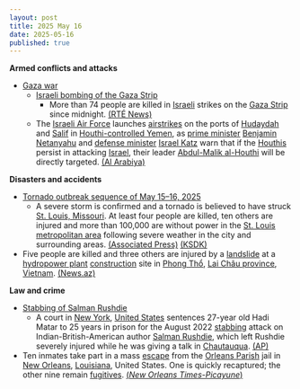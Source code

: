 ```yaml
---
layout: post
title: 2025 May 16
date: 2025-05-16
published: true
---
```



**Armed conflicts and attacks**

* [Gaza war](https://en.wikipedia.org/wiki/Gaza_war "Gaza war")
  + [Israeli bombing of the Gaza Strip](https://en.wikipedia.org/wiki/Israeli_bombing_of_the_Gaza_Strip "Israeli bombing of the Gaza Strip")
    - More than 74 people are killed in [Israeli](https://en.wikipedia.org/wiki/Israel_Defense_Forces "Israel Defense Forces") strikes on the [Gaza Strip](https://en.wikipedia.org/wiki/Gaza_Strip "Gaza Strip") since midnight. [(RTÉ News)](https://www.rte.ie/news/middle-east/2025/0516/1513210-israeli-strikes-gaza/)
  + The [Israeli Air Force](https://en.wikipedia.org/wiki/Israeli_Air_Force "Israeli Air Force") launches [airstrikes](https://en.wikipedia.org/wiki/Airstrike "Airstrike") on the ports of [Hudaydah](https://en.wikipedia.org/wiki/Hudaydah_Port "Hudaydah Port") and [Salif](https://en.wikipedia.org/wiki/Port_of_Salif "Port of Salif") in [Houthi-controlled Yemen](https://en.wikipedia.org/wiki/Houthi-controlled_territory_of_Yemen "Houthi-controlled territory of Yemen"), as [prime minister](https://en.wikipedia.org/wiki/Israeli_Prime_Minister "Israeli Prime Minister") [Benjamin Netanyahu](https://en.wikipedia.org/wiki/Benjamin_Netanyahu "Benjamin Netanyahu") and [defense minister](https://en.wikipedia.org/wiki/Israeli_Defense_Minister "Israeli Defense Minister") [Israel Katz](https://en.wikipedia.org/wiki/Israel_Katz "Israel Katz") warn that if the [Houthis](https://en.wikipedia.org/wiki/Houthis "Houthis") persist in attacking [Israel](https://en.wikipedia.org/wiki/Israel "Israel"), their leader [Abdul-Malik al-Houthi](https://en.wikipedia.org/wiki/Abdul-Malik_al-Houthi "Abdul-Malik al-Houthi") will be directly targeted. [(Al Arabiya)](https://english.alarabiya.net/News/middle-east/2025/05/16/israel-says-it-severely-damaged-yemeni-ports-vows-to-kill-houthi-leader-)

**Disasters and accidents**

* [Tornado outbreak sequence of May 15–16, 2025](https://en.wikipedia.org/wiki/Tornado_outbreak_sequence_of_May_15%E2%80%9316%2C_2025 "Tornado outbreak sequence of May 15–16, 2025")
  + A severe storm is confirmed and a tornado is believed to have struck [St. Louis, Missouri](https://en.wikipedia.org/wiki/St._Louis%2C_Missouri "St. Louis, Missouri"). At least four people are killed, ten others are injured and more than 100,000 are without power in the [St. Louis metropolitan area](https://en.wikipedia.org/wiki/St._Louis_metropolitan_area "St. Louis metropolitan area") following severe weather in the city and surrounding areas. [(Associated Press)](https://www.yahoo.com/news/st-louis-mayor-says-authorities-225503510.html) [(KSDK)](https://www.ksdk.com/article/weather/severe-weather/st-louis-tornadoes-do-damage-to-city-buildings-power-outages/63-38d2932d-a4d9-4445-ac98-bcd8e8b99008)
* Five people are killed and three others are injured by a [landslide](https://en.wikipedia.org/wiki/Landslide "Landslide") at a [hydropower plant](https://en.wikipedia.org/wiki/Hydropower_plant "Hydropower plant") [construction](https://en.wikipedia.org/wiki/Construction "Construction") site in [Phong Thổ](https://en.wikipedia.org/wiki/Phong_Th%E1%BB%95_district "Phong Thổ district"), [Lai Châu province](https://en.wikipedia.org/wiki/Lai_Ch%C3%A2u_province "Lai Châu province"), [Vietnam](https://en.wikipedia.org/wiki/Vietnam "Vietnam"). [(News.az)](https://news.az/news/landslide-at-hydropower-project-leaves-five-dead-in-n-vietnam)

**Law and crime**

* [Stabbing of Salman Rushdie](https://en.wikipedia.org/wiki/Stabbing_of_Salman_Rushdie "Stabbing of Salman Rushdie")
  + A court in [New York](https://en.wikipedia.org/wiki/New_York_%28state%29 "New York (state)"), [United States](https://en.wikipedia.org/wiki/United_States "United States") sentences 27-year old Hadi Matar to 25 years in prison for the August 2022 [stabbing](https://en.wikipedia.org/wiki/Stabbing "Stabbing") attack on Indian-British-American author [Salman Rushdie](https://en.wikipedia.org/wiki/Salman_Rushdie "Salman Rushdie"), which left Rushdie severely injured while he was giving a talk in [Chautauqua](https://en.wikipedia.org/wiki/Chautauqua%2C_New_York "Chautauqua, New York"). [(AP)](https://apnews.com/article/salman-rushdie-stabbing-terrorism-hadi-matar-fatwa-d9da211d681f5e110d22bac07f3c896b)
* Ten inmates take part in a mass [escape](https://en.wikipedia.org/wiki/Prison_escape "Prison escape") from the [Orleans Parish](https://en.wikipedia.org/wiki/Orleans_Parish "Orleans Parish") jail in [New Orleans](https://en.wikipedia.org/wiki/New_Orleans "New Orleans"), [Louisiana](https://en.wikipedia.org/wiki/Louisiana "Louisiana"), United States. One is quickly recaptured; the other nine remain [fugitives](https://en.wikipedia.org/wiki/Fugitive "Fugitive"). [(*New Orleans Times-Picayune*)](https://www.nola.com/news/crime_police/inmate-escape-eleven-jail-orleans/article_b3b1a0ce-2643-4303-95c5-3dff496a734c.html#tncms-source=featured-top)
